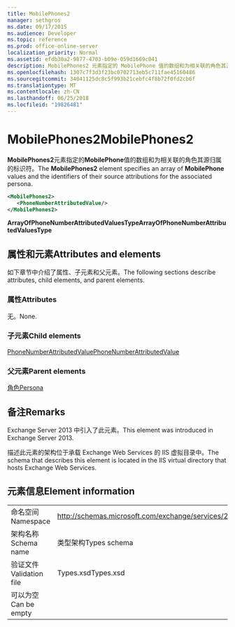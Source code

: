 ```yaml
---
title: MobilePhones2
manager: sethgros
ms.date: 09/17/2015
ms.audience: Developer
ms.topic: reference
ms.prod: office-online-server
localization_priority: Normal
ms.assetid: efdb30a2-9877-4703-b09e-059d1669c041
description: MobilePhones2 元素指定的 MobilePhone 值的数组和为相关联的角色其源归属的标识符。
ms.openlocfilehash: 1307c7f3d3f23bc0702713eb5c711fae45160486
ms.sourcegitcommit: 34041125dc8c5f993b21cebfc4f8b72f0fd2cb6f
ms.translationtype: MT
ms.contentlocale: zh-CN
ms.lasthandoff: 06/25/2018
ms.locfileid: "19826481"
---
```

# <a name="mobilephones2"></a><span data-ttu-id="8985f-103">MobilePhones2</span><span class="sxs-lookup"><span data-stu-id="8985f-103">MobilePhones2</span></span>

<span data-ttu-id="8985f-104">**MobilePhones2**元素指定的**MobilePhone**值的数组和为相关联的角色其源归属的标识符。</span><span class="sxs-lookup"><span data-stu-id="8985f-104">The **MobilePhones2** element specifies an array of **MobilePhone** values and the identifiers of their source attributions for the associated persona.</span></span> 
  
```XML
<MobilePhones2>
   <PhoneNumberAttributedValue/>
</MobilePhones2>
```

 <span data-ttu-id="8985f-105">**ArrayOfPhoneNumberAttributedValuesType**</span><span class="sxs-lookup"><span data-stu-id="8985f-105">**ArrayOfPhoneNumberAttributedValuesType**</span></span>
## <a name="attributes-and-elements"></a><span data-ttu-id="8985f-106">属性和元素</span><span class="sxs-lookup"><span data-stu-id="8985f-106">Attributes and elements</span></span>

<span data-ttu-id="8985f-107">如下章节中介绍了属性、子元素和父元素。</span><span class="sxs-lookup"><span data-stu-id="8985f-107">The following sections describe attributes, child elements, and parent elements.</span></span>
  
### <a name="attributes"></a><span data-ttu-id="8985f-108">属性</span><span class="sxs-lookup"><span data-stu-id="8985f-108">Attributes</span></span>

<span data-ttu-id="8985f-109">无。</span><span class="sxs-lookup"><span data-stu-id="8985f-109">None.</span></span>
  
### <a name="child-elements"></a><span data-ttu-id="8985f-110">子元素</span><span class="sxs-lookup"><span data-stu-id="8985f-110">Child elements</span></span>

[<span data-ttu-id="8985f-111">PhoneNumberAttributedValue</span><span class="sxs-lookup"><span data-stu-id="8985f-111">PhoneNumberAttributedValue</span></span>](phonenumberattributedvalue.md)
  
### <a name="parent-elements"></a><span data-ttu-id="8985f-112">父元素</span><span class="sxs-lookup"><span data-stu-id="8985f-112">Parent elements</span></span>

[<span data-ttu-id="8985f-113">角色</span><span class="sxs-lookup"><span data-stu-id="8985f-113">Persona</span></span>](persona.md)
  
## <a name="remarks"></a><span data-ttu-id="8985f-114">备注</span><span class="sxs-lookup"><span data-stu-id="8985f-114">Remarks</span></span>

<span data-ttu-id="8985f-115">Exchange Server 2013 中引入了此元素。</span><span class="sxs-lookup"><span data-stu-id="8985f-115">This element was introduced in Exchange Server 2013.</span></span>
  
<span data-ttu-id="8985f-116">描述此元素的架构位于承载 Exchange Web Services 的 IIS 虚拟目录中。</span><span class="sxs-lookup"><span data-stu-id="8985f-116">The schema that describes this element is located in the IIS virtual directory that hosts Exchange Web Services.</span></span>
  
## <a name="element-information"></a><span data-ttu-id="8985f-117">元素信息</span><span class="sxs-lookup"><span data-stu-id="8985f-117">Element information</span></span>

|||
|:-----|:-----|
|<span data-ttu-id="8985f-118">命名空间</span><span class="sxs-lookup"><span data-stu-id="8985f-118">Namespace</span></span>  <br/> |http://schemas.microsoft.com/exchange/services/2006/types  <br/> |
|<span data-ttu-id="8985f-119">架构名称</span><span class="sxs-lookup"><span data-stu-id="8985f-119">Schema name</span></span>  <br/> |<span data-ttu-id="8985f-120">类型架构</span><span class="sxs-lookup"><span data-stu-id="8985f-120">Types schema</span></span>  <br/> |
|<span data-ttu-id="8985f-121">验证文件</span><span class="sxs-lookup"><span data-stu-id="8985f-121">Validation file</span></span>  <br/> |<span data-ttu-id="8985f-122">Types.xsd</span><span class="sxs-lookup"><span data-stu-id="8985f-122">Types.xsd</span></span>  <br/> |
|<span data-ttu-id="8985f-123">可以为空</span><span class="sxs-lookup"><span data-stu-id="8985f-123">Can be empty</span></span>  <br/> ||
   

